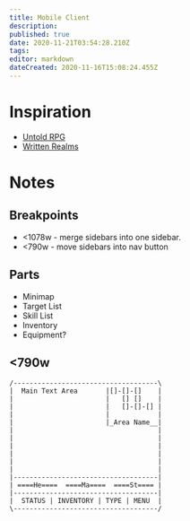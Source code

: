 ```yaml
---
title: Mobile Client
description: 
published: true
date: 2020-11-21T03:54:28.210Z
tags: 
editor: markdown
dateCreated: 2020-11-16T15:08:24.455Z
---
```


# Inspiration
- [Untold RPG](https://apps.apple.com/us/app/untold-rpg/id1486667077)
- [Written Realms](https://writtenrealms.com/home)

# Notes
## Breakpoints
- <1078w - merge sidebars into one sidebar.
- <790w - move sidebars into nav button

## Parts
- Minimap
- Target List
- Skill List
- Inventory
- Equipment?

## <790w
```
/------------------------------------\
|  Main Text Area       |[]-[]-[]    |
|                       |   [] []    |
|                       |   []-[]-[] |
|                       |            |
|                       |_Area Name__|
|                                    |
|                                    |
|                                    |
|                                    |
|                                    |
|                                    |
|------------------------------------|
| ====He====  ====Ma====  ====St==== |
|------------------------------------|
|  STATUS | INVENTORY | TYPE | MENU  |
\------------------------------------/
```

